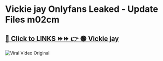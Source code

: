 
 # Vickie jay Onlyfans Leaked - Update Files m02cm

## <h2><a href="https://clipsfans.com/Vickie_jay&ref=git">🔗 Click to LINKS ⏩⏩ 👉 🟢 Vickie jay </a></h2>

<a href="https://clipsfans.com/Vickie_jay&ref=git" rel="nofollow" data-target="animated-image.originalLink"><img src="https://i.ibb.co.com/xMMVF88/686577567.gif" alt="Viral Video Original" style="max-width: 100%; display: inline-block;" data-target="animated-image.originalImage"></a>

